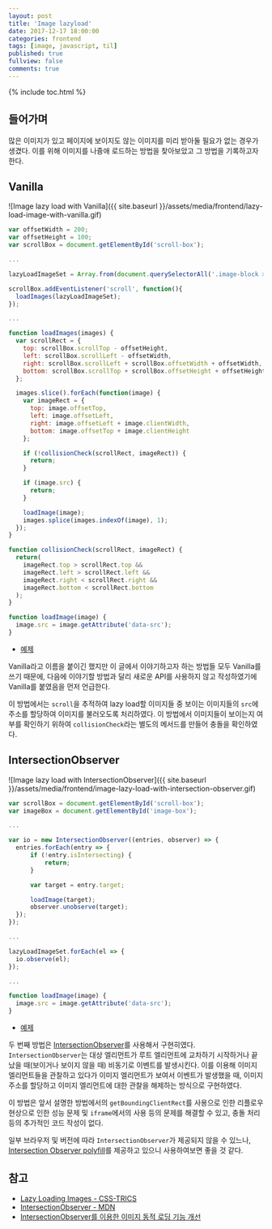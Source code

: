 ```yaml
---
layout: post
title: 'Image lazyload'
date: 2017-12-17 18:00:00
categories: frontend
tags: [image, javascript, til]
published: true
fullview: false
comments: true
---
```


{% include toc.html %}

## 들어가며

많은 이미지가 있고 페이지에 보이지도 않는 이미지를 미리 받아둘 필요가 없는 경우가 생겼다. 이를 위해 이미지를 나즁애 로드하는 방법을 찾아보았고 그 방법을 기록하고자 한다.

## Vanilla

![Image lazy load with Vanilla]({{ site.baseurl }}/assets/media/frontend/lazy-load-image-with-vanilla.gif)

```javascript
var offsetWidth = 200;
var offsetHeight = 100;
var scrollBox = document.getElementById('scroll-box');

...

lazyLoadImageSet = Array.from(document.querySelectorAll('.image-block > img'));

scrollBox.addEventListener('scroll', function(){
  loadImages(lazyLoadImageSet);
});

...

function loadImages(images) {
  var scrollRect = {
    top: scrollBox.scrollTop - offsetHeight,
    left: scrollBox.scrollLeft - offsetWidth,
    right: scrollBox.scrollLeft + scrollBox.offsetWidth + offsetWidth,
    bottom: scrollBox.scrollTop + scrollBox.offsetHeight + offsetHeight
  };

  images.slice().forEach(function(image) {
    var imageRect = {
      top: image.offsetTop,
      left: image.offsetLeft,
      right: image.offsetLeft + image.clientWidth,
      bottom: image.offsetTop + image.clientHeight
    };

    if (!collisionCheck(scrollRect, imageRect)) {
      return;
    }

    if (image.src) {
      return;
    }

    loadImage(image);
    images.splice(images.indexOf(image), 1);
  });
}

function collisionCheck(scrollRect, imageRect) {
  return(
    imageRect.top > scrollRect.top &&
    imageRect.left > scrollRect.left &&
    imageRect.right < scrollRect.right &&
    imageRect.bottom < scrollRect.bottom
  );
}

function loadImage(image) {
  image.src = image.getAttribute('data-src');
}
```

* [예제](https://egaoneko.github.io/playground/#/examples/image-lazy-load-vanilla)

Vanilla라고 이름을 붙이긴 했지만 이 글에서 이야기하고자 하는 방법들 모두 Vanilla를 쓰기 때문에, 다음에 이야기할 방법과 달리 새로운 API를 사용하지 않고 작성하였기에 Vanilla를 붙였음을 먼저 언급한다.

이 방법에서는 `scroll`을 추적하여 lazy load할 이미지들 중 보이는 이미지들의 `src`에 주소를 할당하여 이미지를 불러오도록 처리하였다. 이 방법에서 이미지들이 보이는지 여부를 확인하기 위하여 `collisionCheck`라는 별도의 메서드를 만들어 충돌을 확인하였다.

## IntersectionObserver

![Image lazy load with IntersectionObserver]({{ site.baseurl }}/assets/media/frontend/image-lazy-load-with-intersection-observer.gif)

```javascript
var scrollBox = document.getElementById('scroll-box');
var imageBox = document.getElementById('image-box');

...

var io = new IntersectionObserver((entries, observer) => {
  entries.forEach(entry => {
      if (!entry.isIntersecting) {
          return;
      }

      var target = entry.target;

      loadImage(target);
      observer.unobserve(target);
  });
});

...

lazyLoadImageSet.forEach(el => {
  io.observe(el);
});

...

function loadImage(image) {
  image.src = image.getAttribute('data-src');
}
```

* [예제](https://egaoneko.github.io/playground/#/examples/image-lazy-load-intersection-observer)

두 번째 방법은 [IntersectionObserver](https://developer.mozilla.org/en-US/docs/Web/API/Intersection_Observer_API)를 사용해서 구현히였다. `IntersectionObserver`는 대상 엘리먼트가 루트 엘리먼트에 교차하기 시작하거나 끝났을 때(보이거나 보이지 않을 때) 비동기로 이벤트를 발생시킨다. 이를 이용해 이미지 엘리먼트들을 관찰하고 있다가 이미지 엘리먼트가 보여서 이벤트가 발생했을 때, 이미지 주소를 할당하고 이미지 엘리먼트에 대한 관찰을 해제하는 방식으로 구현하였다.

이 방법은 앞서 설명한 방법에서의 `getBoundingClientRect`를 사용으로 인한 리플로우 현상으로 인한 성능 문제 및 `iframe`에서의 사용 등의 문제를 해결할 수 있고, 충돌 처리등의 추가적인 코드 작성이 없다.

일부 브라우저 및 버전에 따라 `IntersectionObserver`가 제공되지 않을 수 있느나, [Intersection Observer polyfill](https://github.com/w3c/IntersectionObserver)를 제공하고 있으니 사용하여보면 좋을 것 같다.

## 참고

* [Lazy Loading Images - CSS-TRICS](https://css-tricks.com/snippets/javascript/lazy-loading-images/)
* [IntersectionObserver - MDN](https://developer.mozilla.org/en-US/docs/Web/API/Intersection_Observer_API)
* [IntersectionObserver를 이용한 이미지 동적 로딩 기능 개선](http://tech.lezhin.com/2017/07/13/intersectionobserver-overview)